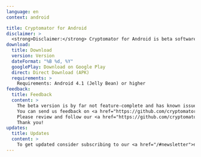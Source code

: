 ```yaml
---
language: en
context: android

title: Cryptomator for Android
disclaimer: >
  <strong>Disclaimer:</strong> Cryptomator for Android is beta software. By downloading Cryptomator, you agree to only use it for testing only with recoverable data. Cryptomator contributors will not be liable for any loss or damage to your data.
download:
  title: Download
  version: Version
  dateFormat: "%B %d, %Y"
  googlePlay: Download on Google Play
  direct: Direct Download (APK)
  requirements: >
    Requirements: Android 4.1 (Jelly Bean) or higher
feedback:
  title: Feedback
  content: >
    The beta version is by far not feature-complete and has known issues, but we're of course open for feature requests, suggestions, and obviously bug reports.<br/>
    You can send us feedback on <a href="https://github.com/cryptomator/cryptomator-android">GitHub</a>. We've created a repository just for collecting Android issues.<br/>
    Please review and follow our <a href="https://github.com/cryptomator/cryptomator-android/blob/master/CONTRIBUTING.md">contribution guidelines</a>. :cat:<br/>
    Thank you!
updates:
  title: Updates
  content: >
    To get updated consider subscribing to our <a href="/#newsletter">newsletter</a> or visit this page once in a while.
---
```

